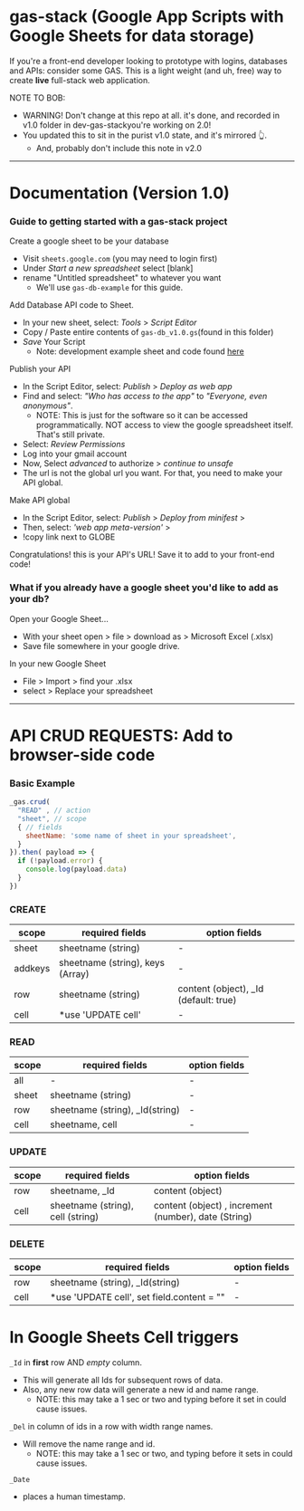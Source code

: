 # gas-stack (Google App Scripts with Google Sheets for data storage)
If you're a front-end developer looking to prototype with logins, databases and APIs: consider some GAS. This is a light weight (and uh, free) way to create **live** full-stack web application.

NOTE TO BOB:
- WARNING! Don't change at this repo at all. it's done, and recorded in v1.0 folder in dev-gas-stackyou're working on 2.0!
- You updated this to sit in the purist v1.0 state, and it's mirrored 👆.
  - And, probably don't include this note in v2.0


----
# Documentation (Version 1.0)

### Guide to getting started with a gas-stack project

Create a google sheet to be your database
- Visit `sheets.google.com` (you may need to login first)
- Under *Start a new spreadsheet* select [blank]
- rename "Untitled spreadsheet" to whatever you want
  - We'll use `gas-db-example` for this guide.

Add Database API code to Sheet.
* In your new sheet, select: *Tools* > *Script Editor*
* Copy / Paste entire contents of `gas-db_v1.0.gs`(found in this folder)
* *Save* Your Script
  * Note: development example sheet and code found [here](https://docs.google.com/spreadsheets/d/1obGKnWSuQsXNyBUP2h5UOjszPiPgkYk7aVZdRSScnEI/edit#gid=0)

Publish your API
* In the Script Editor, select: *Publish* > *Deploy as web app*
* Find and select: *"Who has access to the app"* to *"Everyone, even anonymous"*.
  * NOTE: This is just for the software so it can be accessed programmatically. NOT access to view the google spreadsheet itself. That's still private.
* Select: *Review Permissions*
* Log into your gmail account
* Now, Select *advanced* to authorize > *continue to unsafe*
* The url is not the global url you want. For that, you need to make your API global.

Make API global
* In the Script Editor, select: *Publish* > *Deploy from minifest* >
* Then, select: *'web app meta-version'* >
* !copy link next to GLOBE

Congratulations! this is your API's URL! Save it to add to your front-end code!


### What if you already have a google sheet you'd like to add as your db?

Open your Google Sheet...
* With your sheet open > file > download as > Microsoft Excel (.xlsx)
* Save file somewhere in your google drive.

In your new Google Sheet
* File > Import > find your .xlsx
* select > Replace your spreadsheet

---
# API CRUD REQUESTS: Add to browser-side code

### Basic Example
```javascript
_gas.crud(
  "READ" , // action
  "sheet", // scope
  { // fields
    sheetName: 'some name of sheet in your spreadsheet',
  }
}).then( payload => {
  if (!payload.error) {
    console.log(payload.data)
  }
})
```

### CREATE
| scope        | required fields           | option fields  |
| ------------- | ------------- | ----- |
| sheet      | sheetname (string)	 | - |
| addkeys      | sheetname (string), keys (Array)	 | - |
| row      | sheetname (string)	      |   content (object), _Id (default: true) |
| cell | *use 'UPDATE cell'      | - |

### READ
| scope        | required fields           | option fields  |
| ------------- | ------------- | ----- |
| all      | - | - |
| sheet    | sheetname (string)	| - |
| row      | sheetname (string), _Id(string) | - |
| cell | sheetname, cell | - |

### UPDATE
| scope        | required fields           | option fields  |
| ------------- | ------------- | ----- |
| row      | sheetname, _Id	 | content (object) |
| cell | sheetname (string), cell (string) | content (object) , increment (number), date (String) |

### DELETE
| scope        | required fields           | option fields  |
| ------------- | ------------- | ----- |
| row      | sheetname (string), _Id(string) | - |
| cell | *use 'UPDATE cell', set field.content = "" | - |

# In Google Sheets Cell triggers

`_Id` in **first** row AND _empty_ column.
- This will generate all Ids for subsequent rows of data.
- Also, any new row data will generate a new id and name range.
  - NOTE: this may take a 1 sec or two and typing before it set in could cause issues.

`_Del` in column of ids in a row with width range names.  
- Will remove the name range and id.
  - NOTE: this may take a 1 sec or two, and typing before it sets in could cause issues.

`_Date`
- places a human timestamp.

